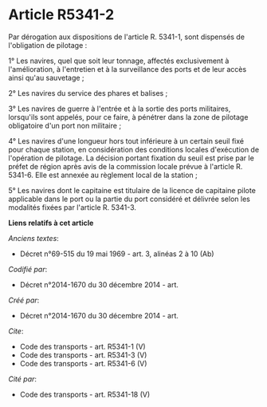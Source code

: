 # Article R5341-2

Par dérogation aux dispositions de l'article R. 5341-1, sont dispensés de l'obligation de pilotage : 

1° Les navires, quel que soit leur tonnage, affectés exclusivement à l'amélioration, à l'entretien et à la surveillance des
ports et de leur accès ainsi qu'au sauvetage ; 

2° Les navires du service des phares et balises ; 

3° Les navires de guerre à l'entrée et à la sortie des ports militaires, lorsqu'ils sont appelés, pour ce faire, à pénétrer
dans la zone de pilotage obligatoire d'un port non militaire ; 

4° Les navires d'une longueur hors tout inférieure à un certain seuil fixé pour chaque station, en considération des
conditions locales d'exécution de l'opération de pilotage. La décision portant fixation du seuil est prise par le préfet de
région après avis de la commission locale prévue à l'article R. 5341-6. Elle est annexée au règlement local de la station ; 

5° Les navires dont le capitaine est titulaire de la licence de capitaine pilote applicable dans le port ou la partie du port
considéré et délivrée selon les modalités fixées par l'article R. 5341-3.

**Liens relatifs à cet article**

_Anciens textes_:

  - Décret n°69-515 du 19 mai 1969 - art. 3, alinéas 2 à 10 (Ab)

_Codifié par_:

  - Décret n°2014-1670 du 30 décembre 2014 - art.

_Créé par_:

  - Décret n°2014-1670 du 30 décembre 2014 - art.

_Cite_:

  - Code des transports - art. R5341-1 (V)
  - Code des transports - art. R5341-3 (V)
  - Code des transports - art. R5341-6 (V)

_Cité par_:

  - Code des transports - art. R5341-18 (V)
